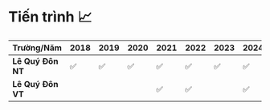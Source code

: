 # Tiến trình 📈

| Trường/Năm      | 2018 | 2019 | 2020 | 2021 | 2022 | 2023 | 2024 | 2025      |
|-----------------|------|------|------|------|------|------|------|-----------|
| **Lê Quý Đôn NT** | ✅    | ✅    | ✅    | ✅    | ✅    | ✅    |  ✅   |           |
| **Lê Quý Đôn VT** |     |     |     | ✅    | ✅    |     | ✅    | Minh họa  |
